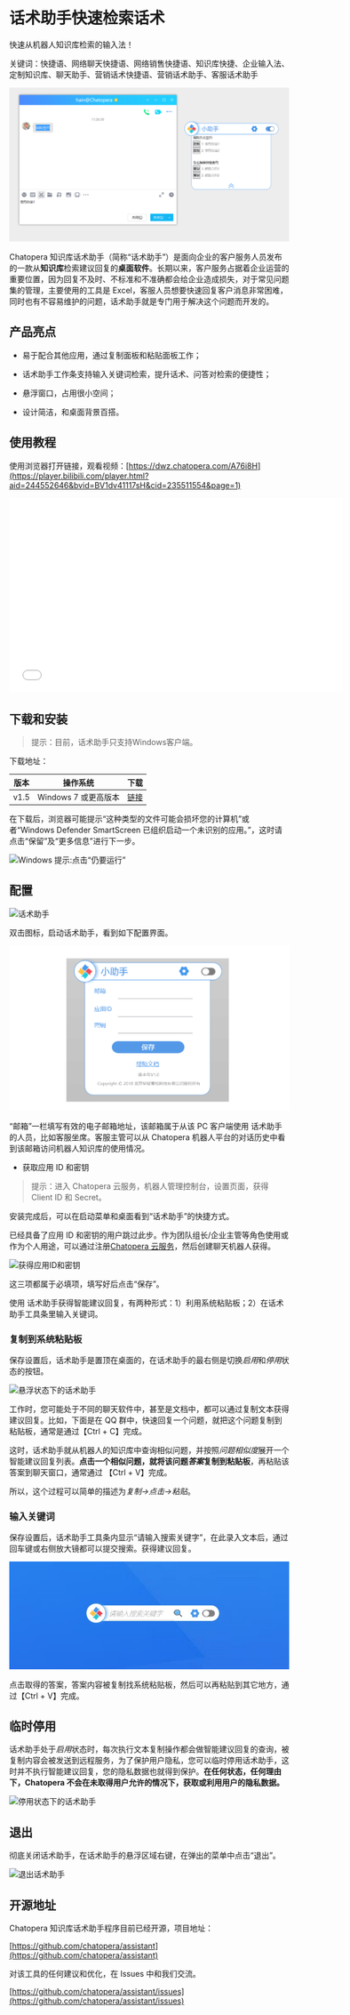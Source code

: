 # 话术助手快速检索话术

快速从机器人知识库检索的输入法！

关键词：快捷语、网络聊天快捷语、网络销售快捷语、知识库快捷、企业输入法、定制知识库、聊天助手、营销话术快捷语、营销话术助手、客服话术助手

![话术助手：快速从知识库检索的输入法](../../../../images/products/assistant/10.png)

Chatopera 知识库话术助手（简称“话术助手”）是面向企业的客户服务人员发布的一款从**知识库**检索建议回复的**桌面软件**。长期以来，客户服务占据着企业运营的重要位置，因为回复不及时、不标准和不准确都会给企业造成损失，对于常见问题集的管理，主要使用的工具是 Excel，客服人员想要快速回复客户消息非常困难，同时也有不容易维护的问题，话术助手就是专门用于解决这个问题而开发的。

## 产品亮点

- 易于配合其他应用，通过复制面板和粘贴面板工作；

- 话术助手工作条支持输入关键词检索，提升话术、问答对检索的便捷性；

- 悬浮窗口，占用很小空间；

- 设计简洁，和桌面背景百搭。

## 使用教程

使用浏览器打开链接，观看视频：[https://dwz.chatopera.com/A76i8H](https://player.bilibili.com/player.html?aid=244552646&bvid=BV1dv41117sH&cid=235511554&page=1)

<iframe src="//player.bilibili.com/player.html?aid=244552646&bvid=BV1dv41117sH&cid=235511554&page=1" scrolling="no" border="0" frameborder="no" framespacing="0" allowfullscreen="true" width=600 height=350> </iframe>
</br>

## 下载和安装

> 提示：目前，话术助手只支持Windows客户端。

下载地址：

| 版本 | 操作系统             | 下载                                                                                                                                 |
| ---- | -------------------- | ------------------------------------------------------------------------------------------------------------------------------------ |
| v1.5 | Windows 7 或更高版本 | <a href="https://gitee.com/chatopera/assistant/releases/download/v1.5/Chatopera%E5%B0%8F%E5%8A%A9%E6%89%8B-v1.5.msi" target="_blank">链接</a> |
<!-- markup:table-caption 知识库小助手安装地址 -->

在下载后，浏览器可能提示“这种类型的文件可能会损坏您的计算机”或者“Windows Defender SmartScreen 已组织启动一个未识别的应用。”，这时请点击“保留”及“更多信息”进行下一步。

![Windows 提示:点击“仍要运行”](../../../../images/products/assistant/2.png)

## 配置

![话术助手](../../../../images/products/assistant/3.png)

双击图标，启动话术助手，看到如下配置界面。

![配置话术助手](../../../../images/products/assistant/4.png)

“邮箱”一栏填写有效的电子邮箱地址，该邮箱属于从该 PC 客户端使用 话术助手的人员，比如客服坐席。客服主管可以从 Chatopera 机器人平台的对话历史中看到该邮箱访问机器人知识库的使用情况。

- 获取应用 ID 和密钥

> 提示：进入 Chatopera 云服务，机器人管理控制台，设置页面，获得 Client ID 和 Secret。

安装完成后，可以在启动菜单和桌面看到“话术助手”的快捷方式。

已经具备了应用 ID 和密钥的用户跳过此步。作为团队组长/企业主管等角色使用或作为个人用途，可以通过注册<a href="https://bot.chatopera.com" target="_blank">Chatopera 云服务</a>，然后创建聊天机器人获得。

![获得应用ID和密钥](../../../../images/products/assistant/5.png)

这三项都属于必填项，填写好后点击“保存”。

使用 话术助手获得智能建议回复，有两种形式：1）利用系统粘贴板；2）在话术助手工具条里输入关键词。

### 复制到系统粘贴板

保存设置后，话术助手是置顶在桌面的，在话术助手的最右侧是切换*启用*和*停用*状态的按钮。

![悬浮状态下的话术助手](../../../../images/products/assistant/6.png)

工作时，您可能处于不同的聊天软件中，甚至是文档中，都可以通过复制文本获得建议回复。比如，下面是在 QQ 群中，快速回复一个问题，就把这个问题复制到粘贴板，通常是通过【Ctrl + C】完成。

这时，话术助手就从机器人的知识库中查询相似问题，并按照*问题相似度*展开一个智能建议回复列表。**点击一个相似问题，就将该问题*答案*复制到粘贴板**，再粘贴该答案到聊天窗口，通常通过 【Ctrl + V】完成。

所以，这个过程可以简单的描述为*复制->点击->粘贴*。

### 输入关键词

保存设置后，话术助手工具条内显示“请输入搜索关键字”，在此录入文本后，通过回车键或右侧放大镜都可以提交搜索。获得建议回复。

![检索关键词](../../../../images/products/assistant/11.jpg)

点击取得的答案，答案内容被复制找系统粘贴板，然后可以再粘贴到其它地方，通过【Ctrl + V】完成。

## 临时停用

话术助手处于*启用*状态时，每次执行文本复制操作都会做智能建议回复的查询，被复制内容会被发送到远程服务，为了保护用户隐私，您可以临时停用话术助手，这时并不执行智能建议回复，您的隐私数据也就得到保护。**在任何状态，任何理由下，Chatopera 不会在未取得用户允许的情况下，获取或利用用户的隐私数据。**

![停用状态下的话术助手](../../../../images/products/assistant/8.png)

## 退出

彻底关闭话术助手，在话术助手的悬浮区域右键，在弹出的菜单中点击“退出”。

![退出话术助手](../../../../images/products/assistant/9.png)

## 开源地址

Chatopera 知识库话术助手程序目前已经开源，项目地址：

[https://github.com/chatopera/assistant](https://github.com/chatopera/assistant)


对该工具的任何建议和优化，在 Issues 中和我们交流。

[https://github.com/chatopera/assistant/issues](https://github.com/chatopera/assistant/issues)